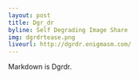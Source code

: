 ```yaml
---
layout: post
title: Dgr_dr
byline: Self Degrading Image Share
img: dgrdrtease.png
liveurl: http://dgrdr.enigmasm.com/
---
```

Markdown is Dgrdr.